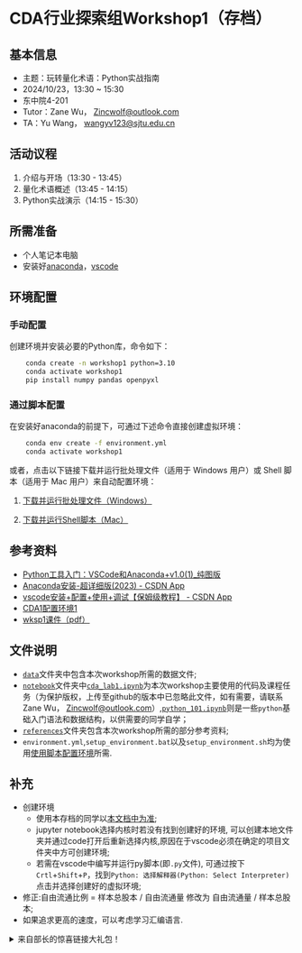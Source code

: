 # CDA行业探索组Workshop1（存档）

## 基本信息

- 主题：玩转量化术语：Python实战指南
- 2024/10/23，13:30 ~ 15:30
- 东中院4-201
- Tutor：Zane Wu， [Zincwolf@outlook.com](mailto:Zincwolf@outlook.com)
- TA：Yu Wang， [wangyv123@sjtu.edu.cn](mailto:wangyv123@sjtu.edu.cn)

## 活动议程

1. 介绍与开场（13:30 - 13:45）
2. 量化术语概述（13:45 - 14:15）
3. Python实战演示（14:15 - 15:30）

## 所需准备

- 个人笔记本电脑
- 安装好[anaconda]([https://](https://www.anaconda.com/))，[vscode](https://code.visualstudio.com/)

## 环境配置

### 手动配置

创建环境并安装必要的Python库，命令如下：

```bash
    conda create -n workshop1 python=3.10
    conda activate workshop1
    pip install numpy pandas openpyxl
```

### 通过脚本配置

在安装好anaconda的前提下，可通过下述命令直接创建虚拟环境：

```bash
    conda env create -f environment.yml
    conda activate workshop1
```

或者，点击以下链接下载并运行批处理文件（适用于 Windows 用户）或 Shell 脚本（适用于 Mac 用户）来自动配置环境：

1. <a href="./setup_environment.bat" download>下载并运行批处理文件（Windows）</a>

2. <a href="./setup_environment.sh" download>下载并运行Shell脚本（Mac）</a>

## 参考资料

- [Python工具入门：VSCode和Anaconda+v1.0(1)_纯图版](./references/Python工具入门：VSCode和Anaconda+v1.0(1)_纯图版.pdf)
- [Anaconda安装-超详细版(2023) -  CSDN App](https://blog.csdn.net/weixin_43412762/article/details/129599741?sharetype=blogdetail&shareId=129599741&sharerefer=APP&sharesource=2301_81346728&sharefrom=link)
- [vscode安装+配置+使用+调试【保姆级教程】 -  CSDN App](https://blog.csdn.net/weixin_60915103/article/details/131617196?sharetype=blogdetail&shareId=131617196&sharerefer=APP&sharesource=2301_81346728&sharefrom=link)
- [CDA1配置环境1](./references/CDA1配置环境1.pdf)
- [wksp1课件（pdf）](./references/wksp1.pdf)

## 文件说明

- [`data`](./data)文件夹中包含本次workshop所需的数据文件;
- [`notebook`](./notebook)文件夹中[`cda_lab1.ipynb`](./notebook/cda_lab1.ipynb)为本次workshop主要使用的代码及课程任务（为保护版权，上传至github的版本中已忽略此文件，如有需要，请联系Zane Wu， [Zincwolf@outlook.com](mailto:Zincwolf@outlook.com)）,[`python_101.ipynb`](./notebook/python_101.ipynb)则是一些`python`基础入门语法和数据结构，以供需要的同学自学；
- [`references`](./references)文件夹包含本次workshop所需的部分参考资料;
- `environment.yml`,`setup_environment.bat`以及`setup_environment.sh`均为使用[使用脚本配置环境](#通过脚本配置)所需.

## 补充

- 创建环境
  - 使用本存档的同学以[本文档中为准](#手动配置);
  - jupyter notebook选择内核时若没有找到创建好的环境, 可以创建本地文件夹并通过code打开后重新选择内核,原因在于vscode必须在确定的项目文件夹中方可创建环境;
  - 若需在vscode中编写并运行py脚本(即`.py`文件), 可通过按下`Crtl`+`Shift`+`P`，找到`Python: 选择解释器(Python: Select Interpreter)`点击并选择创建好的虚拟环境;
- 修正:自由流通比例 = 样本总股本 / 自由流通量 修改为 自由流通量 / 样本总股本;
- 如果追求更高的速度，可以考虑学习汇编语言.

<details>
<summary>来自部长的惊喜链接大礼包！</summary>

- [量化金融岗位介绍](https://sme.cuhk.edu.cn/article/2112)
- [量化金融求职准备](https://sme.cuhk.edu.cn/article/2119)
- [Quant Firm Guide](https://www.thewallstreetquants.com/firm-list)
- [中证1000指数 (000852)](https://www.csindex.com.cn/#/indices/family/detail?indexCode=000852)
- [3小时快学期权（第二版）](https://book.douban.com/subject/35076061/)
- [华尔街见闻：高频量化交易手续费或提升9倍至1元，将挤压部分高频策略空间](https://wallstreetcn.com/articles/3721499#)
- [Figgie](https://www.figgie.com)
- [BigQuant](https://bigquant.com/wiki/doc/5a695bqm44cb5by55ocn44cb5rex5bqm44cb6zug5lit5bqm77ya5bi46keb6auy6akr5zug5a2q5yk5oyh5qch6yc76l6r-zmH0YGSf6P)

</details>
